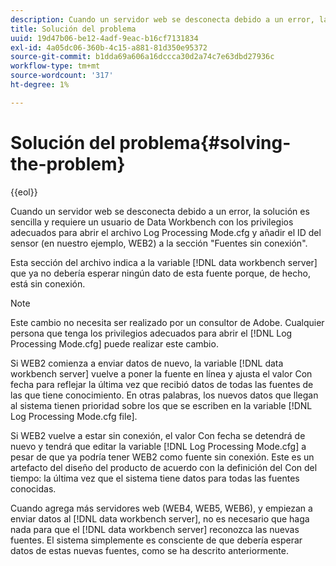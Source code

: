 ```yaml
---
description: Cuando un servidor web se desconecta debido a un error, la solución es sencilla y requiere un usuario de Data Workbench con los privilegios adecuados para abrir el archivo Log Processing Mode.cfg y añadir el ID del sensor (en nuestro ejemplo, WEB2) a la sección "Fuentes sin conexión".
title: Solución del problema
uuid: 19d47b06-be12-4adf-9eac-b16cf7131834
exl-id: 4a05dc06-360b-4c15-a881-81d350e95372
source-git-commit: b1dda69a606a16dccca30d2a74c7e63dbd27936c
workflow-type: tm+mt
source-wordcount: '317'
ht-degree: 1%

---
```


# Solución del problema{#solving-the-problem}

{{eol}}

Cuando un servidor web se desconecta debido a un error, la solución es sencilla y requiere un usuario de Data Workbench con los privilegios adecuados para abrir el archivo Log Processing Mode.cfg y añadir el ID del sensor (en nuestro ejemplo, WEB2) a la sección &quot;Fuentes sin conexión&quot;.

Esta sección del archivo indica a la variable [!DNL data workbench server] que ya no debería esperar ningún dato de esta fuente porque, de hecho, está sin conexión.

>[!NOTE]
>
>Este cambio no necesita ser realizado por un consultor de Adobe. Cualquier persona que tenga los privilegios adecuados para abrir el [!DNL Log Processing Mode.cfg] puede realizar este cambio.

Si WEB2 comienza a enviar datos de nuevo, la variable [!DNL data workbench server] vuelve a poner la fuente en línea y ajusta el valor Con fecha para reflejar la última vez que recibió datos de todas las fuentes de las que tiene conocimiento. En otras palabras, los nuevos datos que llegan al sistema tienen prioridad sobre los que se escriben en la variable [!DNL Log Processing Mode.cfg file].

Si WEB2 vuelve a estar sin conexión, el valor Con fecha se detendrá de nuevo y tendrá que editar la variable [!DNL Log Processing Mode.cfg] a pesar de que ya podría tener WEB2 como fuente sin conexión. Este es un artefacto del diseño del producto de acuerdo con la definición del Con del tiempo: la última vez que el sistema tiene datos para todas las fuentes conocidas.

Cuando agrega más servidores web (WEB4, WEB5, WEB6), y empiezan a enviar datos al [!DNL data workbench server], no es necesario que haga nada para que el [!DNL data workbench server] reconozca las nuevas fuentes. El sistema simplemente es consciente de que debería esperar datos de estas nuevas fuentes, como se ha descrito anteriormente.
